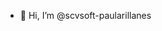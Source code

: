 - 👋 Hi, I’m @scvsoft-paularillanes


<!---
scvsoft-paularillanes/scvsoft-paularillanes is a ✨ special ✨ repository because its `README.md` (this file) appears on your GitHub profile.
You can click the Preview link to take a look at your changes.
--->
